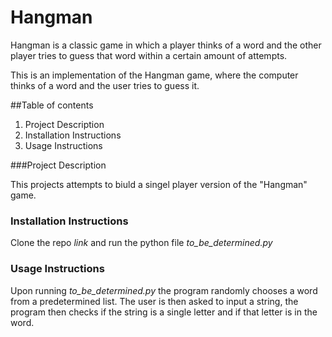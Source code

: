 # Hangman
Hangman is a classic game in which a player thinks of a word and the other player tries to guess that word within a certain amount of attempts.

This is an implementation of the Hangman game, where the computer thinks of a word and the user tries to guess it. 

##Table of contents
1. Project Description
1. Installation Instructions
1. Usage Instructions

###Project Description

This projects attempts to biuld a singel player version of the "Hangman" game.

### Installation Instructions

Clone the repo *link* and run the python file *to_be_determined.py*

### Usage Instructions

Upon running *to_be_determined.py* the program randomly chooses a word from a predetermined list. The user is then asked to input a string, the program then checks if the string is a single letter and if that letter is in the word.